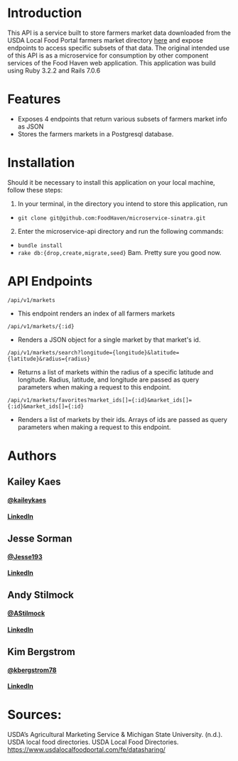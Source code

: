 # Introduction
This API is a service built to store farmers market data downloaded from the USDA Local Food Portal farmers market directory [here](https://www.usdalocalfoodportal.com/fe/datasharing/) and expose endpoints to access specific subsets of that data. The original intended use of this API is as a microservice for consumption by other component services of the Food Haven web application. This application was build using Ruby 3.2.2 and Rails 7.0.6

# Features
* Exposes 4 endpoints that return various subsets of farmers market info as JSON
* Stores the farmers markets in a Postgresql database. 

# Installation

Should it be necessary to install this application on your local machine, follow these steps: 
1. In your terminal, in the directory you intend to store this application, run 
 - ```git clone git@github.com:FoodHaven/microservice-sinatra.git```
2. Enter the microservice-api directory and run the following commands: 
 - ```bundle install```
 - ```rake db:{drop,create,migrate,seed}```
Bam. Pretty sure you good now. 

# API Endpoints
`/api/v1/markets`
- This endpoint renders an index of all farmers markets

`/api/v1/markets/{:id}`
- Renders a JSON object for a single market by that market's id.

`/api/v1/markets/search?longitude={longitude}&latitude={latitude}&radius={radius}`
- Returns a list of markets within the radius of a specific latitude and longitude. Radius, latitude, and longitude are passed as query parameters when making a request to this endpoint.

`/api/v1/markets/favorites?market_ids[]={:id}&market_ids[]={:id}&market_ids[]={:id}`
- Renders a list of markets by their ids. Arrays of ids are passed as query parameters when making a request to this endpoint. 

# Authors 
## Kailey Kaes
#### [@kaileykaes](https://github.com/kaileykaes) 
#### [LinkedIn](https://www.linkedin.com/in/kaileykaes/)

## Jesse Sorman
#### [@Jesse193](https://github.com/Jesse193) 
#### [LinkedIn](https://www.linkedin.com/in/jesse-sorman/)

## Andy Stilmock
#### [@AStilmock](https://github.com/AStilmock) 
#### [LinkedIn](https://www.linkedin.com/in/andrew-stilmock-9ba598270/)

## Kim Bergstrom
#### [@kbergstrom78](https://github.com/kbergstrom78)
#### [LinkedIn](https://www.linkedin.com/in/kimberley-bergstrom/)

# Sources: 
USDA’s Agricultural Marketing Service &amp; Michigan State University. (n.d.). USDA local food directories. USDA Local Food Directories. https://www.usdalocalfoodportal.com/fe/datasharing/ 